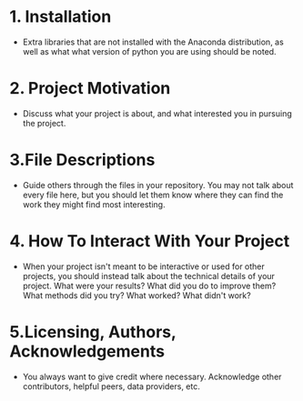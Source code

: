 
# 1. Installation
- Extra libraries that are not installed with the Anaconda distribution, as well as what what version of python you are using should be noted.

# 2. Project Motivation
- Discuss what your project is about, and what interested you in pursuing the project.

# 3.File Descriptions
- Guide others through the files in your repository. You may not talk about every file here, but you should let them know where they can find the work they might find most interesting.

# 4. How To Interact With Your Project
- When your project isn't meant to be interactive or used for other projects, you should instead talk about the technical details of your project. What were your results? What did you do to improve them? What methods did you try? What worked? What didn't work?

# 5.Licensing, Authors, Acknowledgements
- You always want to give credit where necessary. Acknowledge other contributors, helpful peers, data providers, etc.
